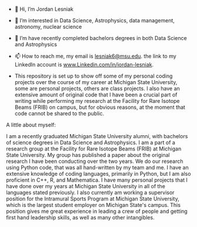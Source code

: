 - 👋 Hi, I’m Jordan Lesniak
- 👀 I’m interested in Data Science, Astrophysics, data management, astronomy, nuclear science
- 🌱 I’m have recently completed bachelors degrees in both Data Science and Astrophysics
- 📫 How to reach me, my email is lesniak6@msu.edu. the link to my LinkedIn account is www.Linkedin.com/in/jordan-lesniak.

- This repository is set up to show off some of my personal coding projects over the course of my career at Michigan State University, some are personal projects,
others are class projects. I also have an extensive amount of original code that I have been a crucial part of writing while performing my research at the 
Facility for Rare Isotope Beams (FRIB) on campus, but for obvious reasons, at the moment that code cannot be shared to the public.


A little about myself:

I am a recently graduated Michigan State University alumni, with bachelors of science degrees in Data Science and Astrophysics. I am a part of a research group at the Facility for Rare Isotope Beams (FRIB) at Michigan State University. My group has published a paper about the original research I have been conducting over the two years. We do our research using Python code, that was all hand-written by my team and me. I have an extensive knowledge of coding languages, primarily in Python, but I am also proficient in C++, R, and Mathematica. I have many personal projects that I have done over my years at Michigan State University in all of the languages stated previously. I also currently am working a supervisor position for the Intramural Sports Program at Michigan State University, which is the largest student employer on Michigan State's campus. This position gives me great experience in leading a crew of people and getting first hand leadership skills, as well as many other intangibles.
